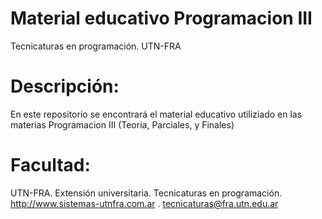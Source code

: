 # Material educativo Programacion III

Tecnicaturas en programación. UTN-FRA

# Descripción:
En este repositorio se encontrará el material educativo utiliziado en las materias Programacion III (Teoria, Parciales, y Finales)

# Facultad:
UTN-FRA. Extensión universitaria. Tecnicaturas en programación. http://www.sistemas-utnfra.com.ar .
tecnicaturas@fra.utn.edu.ar
